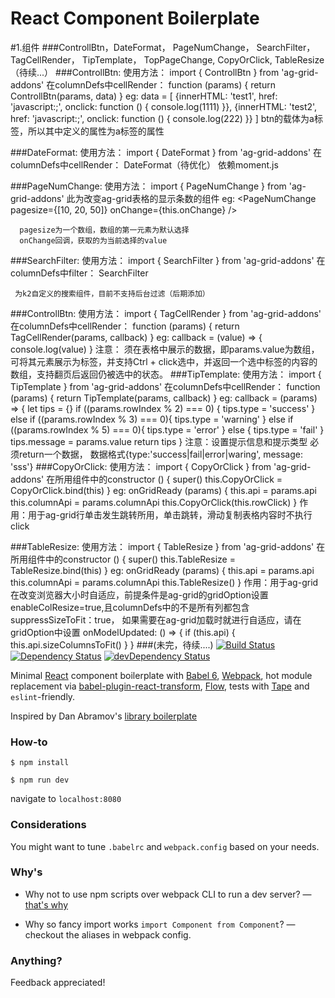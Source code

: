 React Component Boilerplate
===========================
#1.组件
 ###ControllBtn，DateFormat， PageNumChange， SearchFilter， TagCellRender， TipTemplate， TopPageChange, CopyOrClick, TableResize（待续...）
 ###ControllBtn:
 使用方法：
    import { ControllBtn } from 'ag-grid-addons'
    在columnDefs中cellRender： function (params) {
      return ControllBtn(params, data)
    }
    eg: data = [
      {innerHTML: 'test1', href: 'javascript:;', onclick: function () { console.log(1111) }},
      {innerHTML: 'test2', href: 'javascript:;', onclick: function () { console.log(222) }}
    ]
    btn的载体为a标签，所以其中定义的属性为a标签的属性

  ###DateFormat:
  使用方法：
     import { DateFormat } from 'ag-grid-addons'
     在columnDefs中cellRender： DateFormat（待优化）
     依赖moment.js

   ###PageNumChange:
   使用方法：
      import { PageNumChange } from 'ag-grid-addons'
      此为改变ag-grid表格的显示条数的组件
      eg: <PageNumChange pagesize={[10, 20, 50]} onChange={this.onChange} />

      pagesize为一个数组，数组的第一元素为默认选择
      onChange回调，获取的为当前选择的value
  ###SearchFilter:
  使用方法：
     import { SearchFilter } from 'ag-grid-addons'
     在columnDefs中filter： SearchFilter

     为k2自定义的搜索组件，目前不支持后台过滤（后期添加）
 ###ControllBtn:
 使用方法：
    import { TagCellRender } from 'ag-grid-addons'
    在columnDefs中cellRender： function (params) {
      return TagCellRender(params, callback)
    }
    eg: callback = (value) => {
      console.log(value)
    }
    注意： 须在表格中展示的数据，即params.value为数组，
    可将其元素展示为标签，并支持Ctrl + click选中，并返回一个选中标签的内容的
    数组，支持翻页后返回仍被选中的状态。
  ###TipTemplate:
  使用方法：
     import { TipTemplate } from 'ag-grid-addons'
     在columnDefs中cellRender： function (params) {
       return TipTemplate(params, callback)
     }
     eg: callback = (params) => {
       let tips = {}
       if ((params.rowIndex % 2) === 0) {
         tips.type = 'success'
       } else if ((params.rowIndex % 3) === 0){
         tips.type = 'warning'
       } else if ((params.rowIndex % 5) === 0){
         tips.type = 'error'
       } else {
         tips.type = 'fail'
       }
       tips.message = params.value
       return tips
     }
     注意：设置提示信息和提示类型 必须return一个数据， 数据格式{type:'success|fail|error|waring', message: 'sss'}
 ###CopyOrClick:
 使用方法：
    import { CopyOrClick } from 'ag-grid-addons'
    在所用组件中的constructor () {
      super()
      this.CopyOrClick = CopyOrClick.bind(this)
    }
    eg: onGridReady (params) {
      this.api = params.api
      this.columnApi = params.columnApi
      this.CopyOrClick(this.rowClick)
    }
    作用：用于ag-grid行单击发生跳转所用，单击跳转，滑动复制表格内容时不执行click

  ###TableResize:
  使用方法：
     import { TableResize } from 'ag-grid-addons'
     在所用组件中的constructor () {
       super()
       this.TableResize = TableResize.bind(this)
     }
     eg: onGridReady (params) {
       this.api = params.api
       this.columnApi = params.columnApi
       this.TableResize()
     }
     作用：用于ag-grid在改变浏览器大小时自适应，前提条件是ag-grid的gridOption设置enableColResize=true,且columnDefs中的不是所有列都包含suppressSizeToFit：true，
     如果需要在ag-grid加载时就进行自适应，请在gridOption中设置
     onModelUpdated: () => {
       if (this.api) {
         this.api.sizeColumnsToFit()
       }
     }
 ###(未完，待续....)
[![Build Status](https://travis-ci.org/olegakbarov/react-component-boilerplate.svg?branch=master)](https://travis-ci.org/olegakbarov/react-component-boilerplate)
[![Dependency Status](https://img.shields.io/david/olegakbarov/react-component-boilerplate.svg)](https://david-dm.org/olegakbarov/react-component-boilerplate)
[![devDependency Status](https://img.shields.io/david/dev/strongloop/express.svg?maxAge=2592000)](https://david-dm.org/olegakbarov/react-component-boilerplate?dev=true)

Minimal [React](https://facebook.github.io/react/) component boilerplate with [Babel 6](http://babeljs.io/), [Webpack](https://webpack.github.io/), hot module replacement via [babel-plugin-react-transform](https://github.com/gaearon/babel-plugin-react-transform), [Flow](http://flowtype.org/), tests with [Tape](https://github.com/substack/tape) and `eslint`-friendly.

Inspired by Dan Abramov's [library boilerplate](https://github.com/gaearon/library-boilerplate)

### How-to

`$ npm install`

`$ npm run dev`

navigate to `localhost:8080`

### Considerations

You might want to tune `.babelrc` and `webpack.config` based on your needs.


### Why's

- Why not to use npm scripts over webpack CLI to run a dev server? — [that's why](https://github.com/webpack/webpack-dev-server/issues/106)

- Why so fancy import works `import Component from Component`? — checkout the aliases in webpack config.

### Anything?

Feedback appreciated!
